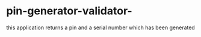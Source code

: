# pin-generator-validator-
this application returns a pin and a serial number which has been generated
